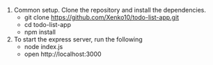 1. Common setup. Clone the repository and install the dependencies.
   - git clone https://github.com/Xenko10/todo-list-app.git
   - cd todo-list-app
   - npm install
2. To start the express server, run the following
   - node index.js
   - open http://localhost:3000
